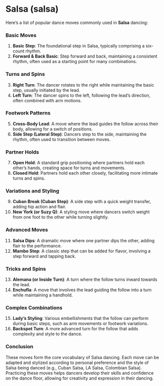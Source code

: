 # Salsa (salsa)

Here’s a list of popular dance moves commonly used in **Salsa** dancing:

### Basic Moves

1. **Basic Step**: The foundational step in Salsa, typically comprising a six-count rhythm.
2. **Forward & Back Basic**: Step forward and back, maintaining a consistent rhythm, often used as a starting point for many combinations.

### Turns and Spins

3. **Right Turn**: The dancer rotates to the right while maintaining the basic step, usually initiated by the lead.
4. **Left Turn**: The dancer spins to the left, following the lead’s direction, often combined with arm motions.

### Footwork Patterns

5. **Cross-Body Lead**: A move where the lead guides the follow across their body, allowing for a switch of positions.
6. **Side Step (Lateral Step)**: Dancers step to the side, maintaining the rhythm, often used to transition between moves.

### Partner Holds

7. **Open Hold**: A standard grip positioning where partners hold each other’s hands, creating space for turns and movements.
8. **Closed Hold**: Partners hold each other closely, facilitating more intimate turns and spins.

### Variations and Styling

9. **Cuban Break (Cuban Step)**: A side step with a quick weight transfer, adding hip action and flair.
10. **New York (or Suzy Q)**: A styling move where dancers switch weight from one foot to the other while turning slightly.

### Advanced Moves

11. **Salsa Dips**: A dramatic move where one partner dips the other, adding flair to the performance.
12. **Mambo Step**: A classic step that can be added for flavor, involving a step forward and tapping back.

### Tricks and Spins

13. **Alemana (or Inside Turn)**: A turn where the follow turns inward towards the lead.
14. **Enchufla**: A move that involves the lead guiding the follow into a turn while maintaining a handhold.

### Complex Combinations

15. **Lady’s Styling**: Various embellishments that the follow can perform during basic steps, such as arm movements or footwork variations.
16. **Backspot Turn**: A more advanced turn for the follow that adds complexity and style to the dance.

### Conclusion

These moves form the core vocabulary of Salsa dancing. Each move can be adapted and stylized according to personal preference and the style of Salsa being danced (e.g., Cuban Salsa, LA Salsa, Colombian Salsa). Practicing these moves helps dancers develop their skills and confidence on the dance floor, allowing for creativity and expression in their dancing.
